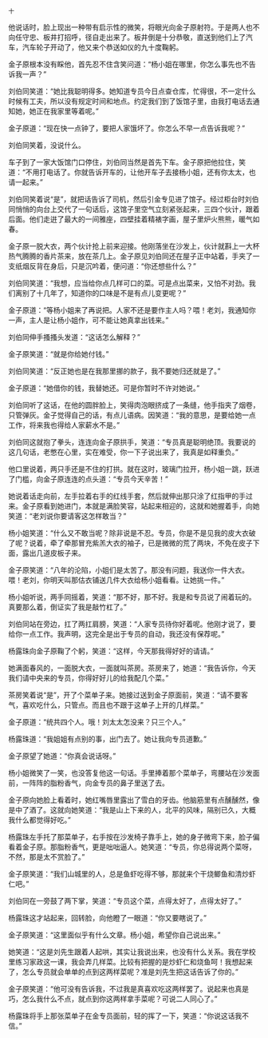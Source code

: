     十 

   他说话时，脸上现出一种带有启示性的微笑，将眼光向金子原射符。于是两人也不向任守忠、板井打招呼，径自走出来了。板井倒是十分恭敬，直送到他们上了汽车，汽车轮子开动了，他又来个恭送如仪的九十度鞠躬。

   金子原根本没有睬他，首先忍不住含笑问道：“杨小姐在哪里，你怎么事先也不告诉我一声？”

   刘伯同笑道：“她比我聪明得多。她知道专员今日点查仓库，忙得很，不一定什么时候有工夫，所以没有规定时间和地点。约定我们到了饭馆子里，由我打电话去通知她，她正在我家里等着呢。”

   金子原道：“现在快一点钟了，要把人家饿坏了。你怎么不早一点告诉我呢？”

   刘伯同笑着，没说什么。

   车子到了一家大饭馆门口停住，刘伯同当然是首先下车。金子原把他拉住，笑道：“不用打电话了。你就告诉开车的，让他开车子去接杨小姐，还有你太太，也请一起来。”

   刘伯同笑着说“是”，就把话告诉了司机，然后引金专见进了馆子。经过柜台时刘伯同悄悄的向台上交代了一句话后，这馆子里空气立刻紧张起来，三四个伙计，跟着后面。他们走逬了最大的一间雅座，四壁挂着精裱字画，屋子里炉火熊熊，暖气如春。

   金子原一脱大衣，两个伙计抢上前来迎接。他刚落坐在沙发上，伙计就斟上一大杯热气腾腾的香片茶来，放在茶几上。金子原见刘伯同还在屋子正中站着，手夹了一支纸烟反背在身后，只是沉吟着，便问道：“你还想些什么？”

   刘伯同笑道：“我想，应当给你点几样可口的菜。可是点出菜来，又怕不对劲。我们离别了十几年了，知道你的口味是不是有点儿变更呢？”

   金子原道：“等杨小姐来了再说把。人家不还是要作主人吗？喂！老刘，我通知你一声，主人是让杨小姐作，可不能让她真拿出钱来。”

   刘伯同伸手搔搔头发道：“这话怎么解释？”

   金子原笑道：“就是你给她付钱。”

   刘伯同笑道：“反正她也是在我那里挪的款子，我不要她归还就是了。”

   金子原道：“她借你的钱，我替她还。可是你暂时不许对她说。”

   刘伯同听了这话，在他的圆胖脸上，笑得肉泡眼挤成了一条缝，他手指夹了烟卷，只管弹灰。金子觉得自己的话，有点儿语病。因笑道：“我的意思，是要给她一点工作，将来我也得给人家薪水不是。”

   刘伯同这就抱了拳头，连连向金子原拱手，笑道：“专员真是聪明绝顶。我要说的这几句话，老憋在心里，实在难受，你一下子说出来了，我真是如释重负。”

   他口里说着，两只手还是不住的打拱。就在这时，玻璃门拉开，杨小姐一跳，跃进了门槛，向金子原连连的点头道：“专员今天辛苦！”

   她说着话走向前，左手拉着右手的红线手套，然后就伸出那只涂了红指甲的手过来。金子原看到她进门，本就是满脸笑容，站起来相迎的，这就和她握着手，向她笑道：“老刘说你要请客这怎样敢当？”

   杨小姐笑道：“什么又不敢当呢？除非说是不忍。专员，你是不是见我的皮大衣破了呢？说着，牵了牵那冒充紫羔大衣的袖子，已是微微的荒了两块，不免在皮子下面，露出几道皮板子来。

   金子原笑道：“八年的沦陷，小姐们是太苦了。那没有问题，我送你一件大衣。喂！老刘，你明天叫那估衣铺送几件大衣给杨小姐看看。让她挑一件。”

   杨小姐听说，两手同摇着，笑道：“那不好，那不好。我是和专员说了闹着玩的。真要那么着，倒证实了我是敲竹杠了。”

   刘伯同站在旁边，扛了两扛肩膀，笑道：“人家专员待你好着呢。他刚才说了，要给你一点工作。我声明，这完全是出于专员的自动，我还没有保荐呢。”

   杨露珠向金子原鞠了个躬，笑道：“这样，今天那我得好好的请请。”

   她满面春风的，一面脱大衣，一面就叫茶房。茶房来了，她道：“我告诉你，今天我们请中央来的专员，你得好好儿的给我配几个菜。”

   茶房笑着说“是”，开了个菜单子来。她接过送到金子原面前，笑道：“请不要客气，喜欢吃什么，只管点。而且也不跟于这单子上开的几样菜。”

   金子原道：“统共四个人。哦！刘太太怎没来？只三个人。”

   杨露珠道：“我姐姐有点别的事，出门去了。她让我向专员道歉。”

   金子原望了她道：“你真会说话呀。”

   杨小姐微笑了一笑，也没答复他这一句话。手里捧着那个菜单子，弯腰站在沙发面前，一阵阵的脂粉香气，向金专员的鼻子里送了去。

   金子原向她脸上看着时，她红嘴唇里露出了雪白的牙齿。他脑筋里有点醺醺然，像是中了酒了。这就向她笑道：“我是山上下来的人，北平的风味，隔别已久，大概我什么都觉得好吃。”

   杨露珠左手托了那菜单子，右手按在沙发椅子靠手上，她的身子微弯下来，脸子偏看着金子原。那脂粉香气，更是咄咄逼人。她笑道：“专员，你总得说两个菜呀，不然，那是太不赏脸了。”

   金子原笑道：“我们山城里的人，总是鱼虾吃得不够，那就来个干烧鲫鱼和清炒虾仁吧。”

   刘伯同在一旁鼓了两下掌，笑道：“专员这个菜，点得太好了，点得太好了。”

   杨露珠这才站起来，回转脸，向他瞪了一眼道：“你又要瞎说了。”

   金子原笑道：“这里面似乎有什么文章。杨小姐，希望你自己说出来。”

   她笑道：“这是刘先生跟着人起哄，其实让我说出来，也没有什么关系。我在学校里练习家政这一课，我会弄几样菜。比较有把握的是炒虾仁和烧鱼呵！我想起来了，怎么专员就会单单的点到这两样菜呢？准是刘先生把这话告诉了你的。”

   金子原笑道：“他可没有告诉我，不过我是真喜欢吃这两样罢了。说起来也真是巧，怎么我什么不点，就点到你这两样拿手菜呢？可说二人同心了。”

   杨露珠将手上那张菜单子在金专员面前，轻的挥了一下，笑道：“你说这话我不信。”

